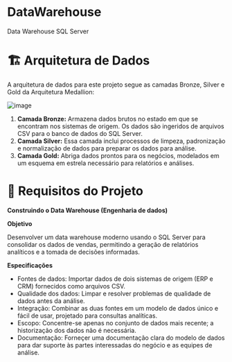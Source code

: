 # DataWarehouse
Data Warehouse SQL Server


# 🏗️ Arquitetura de Dados
A arquitetura de dados para este projeto segue as camadas Bronze, Silver e Gold da Arquitetura Medallion:

![image](https://github.com/user-attachments/assets/e50e7cfe-835a-4a12-9261-bb47831417d2)


1. **Camada Bronze:** Armazena dados brutos no estado em que se encontram nos sistemas de origem. Os dados são ingeridos de arquivos CSV para o banco de dados do SQL Server.
2. **Camada Silver:** Essa camada inclui processos de limpeza, padronização e normalização de dados para preparar os dados para análise.
3. **Camada Gold:** Abriga dados prontos para os negócios, modelados em um esquema em estrela necessário para relatórios e análises.

# 🚀 Requisitos do Projeto
 **Construindo o Data Warehouse (Engenharia de dados)**
 
**Objetivo**

Desenvolver um data warehouse moderno usando o SQL Server para consolidar os dados de vendas, permitindo a geração de relatórios analíticos e a tomada de decisões informadas.

 **Especificações**
* Fontes de dados: Importar dados de dois sistemas de origem (ERP e CRM) fornecidos como arquivos CSV.
* Qualidade dos dados: Limpar e resolver problemas de qualidade de dados antes da análise.
* Integração: Combinar as duas fontes em um modelo de dados único e fácil de usar, projetado para consultas analíticas.
* Escopo: Concentre-se apenas no conjunto de dados mais recente; a historização dos dados não é necessária.
* Documentação: Forneçer uma documentação clara do modelo de dados para dar suporte às partes interessadas do negócio e as equipes de análise.
